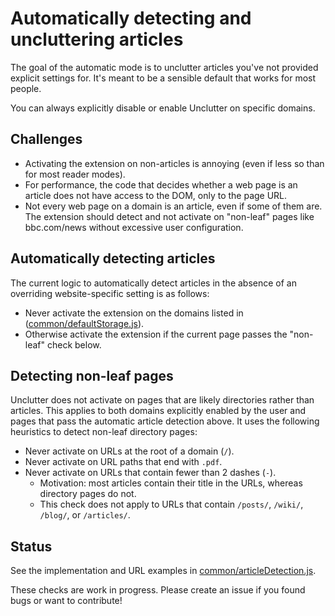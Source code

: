 # Automatically detecting and uncluttering articles

The goal of the automatic mode is to unclutter articles you've not provided explicit settings for. It's meant to be a sensible default that works for most people.

You can always explicitly disable or enable Unclutter on specific domains.

## Challenges

-   Activating the extension on non-articles is annoying (even if less so than for most reader modes).
-   For performance, the code that decides whether a web page is an article does not have access to the DOM, only to the page URL.
-   Not every web page on a domain is an article, even if some of them are. The extension should detect and not activate on "non-leaf" pages like bbc.com/news without excessive user configuration.

## Automatically detecting articles

The current logic to automatically detect articles in the absence of an overriding website-specific setting is as follows:

-   Never activate the extension on the domains listed in ([common/defaultStorage.js](https://github.com/lindylearn/unclutter/blob/main/source/common/defaultStorage.js)).
-   Otherwise activate the extension if the current page passes the "non-leaf" check below.

## Detecting non-leaf pages

Unclutter does not activate on pages that are likely directories rather than articles. This applies to both domains explicitly enabled by the user and pages that pass the automatic article detection above. It uses the following heuristics to detect non-leaf directory pages:

-   Never activate on URLs at the root of a domain (`/`).
-   Never activate on URL paths that end with `.pdf`.
-   Never activate on URLs that contain fewer than 2 dashes (`-`).
    -   Motivation: most articles contain their title in the URLs, whereas directory pages do not.
    -   This check does not apply to URLs that contain `/posts/`, `/wiki/`, `/blog/`, or `/articles/`.

## Status

See the implementation and URL examples in [common/articleDetection.js](https://github.com/lindylearn/unclutter/blob/main/source/common/articleDetection.js).

These checks are work in progress. Please create an issue if you found bugs or want to contribute!
